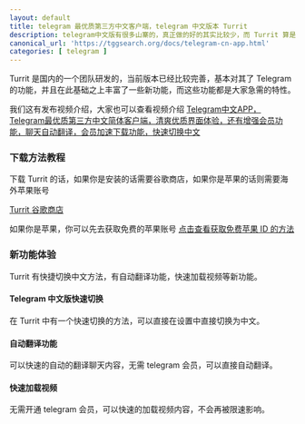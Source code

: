 ```yaml
---
layout: default
title: telegram 最优质第三方中文客户端，telegram 中文版本 Turrit
description: telegram中文版有很多山寨的，真正做的好的其实比较少，而 Turrit 算是非常好用的第三方客户端了，那么去turrit下载在哪里，到底有哪些好用的功能点呢？
canonical_url: 'https://tggsearch.org/docs/telegram-cn-app.html'
categories: [ telegram ]
---
```

Turrit 是国内的一个团队研发的，当前版本已经比较完善，基本对其了 Telegram 的功能，并且在此基础之上丰富了一些新功能，而这些功能都是大家急需的特性。

我们这有发布视频介绍，大家也可以查看视频介绍 [Telegram中文APP，Telegram最优质第三方中文简体客户端，清爽优质界面体验，还有增强会员功能，聊天自动翻译，会员加速下载功能，快速切换中文](./302.html?target=https://youtu.be/dhLve1rBuZ0)

### 下载方法教程
下载 Turrit 的话，如果你是安装的话需要谷歌商店，如果你是苹果的话则需要海外苹果账号

[Turrit 谷歌商店](./302.html?target=https://play.google.com/store/apps/details?id=org.telegram.group&hl=en_US)

如果你是苹果，你可以先去获取免费的苹果账号 [点击查看获取免费苹果 ID 的方法](./apple-id.html)

### 新功能体验
Turrit 有快捷切换中文方法，有自动翻译功能，快速加载视频等新功能。

#### Telegram 中文版快速切换
在 Turrit 中有一个快速切换的方法，可以直接在设置中直接切换为中文。

#### 自动翻译功能
可以快速的自动的翻译聊天内容，无需 telegram 会员，可以直接自动翻译。

#### 快速加载视频
无需开通 telegram 会员，可以快速的加载视频内容，不会再被限速影响。